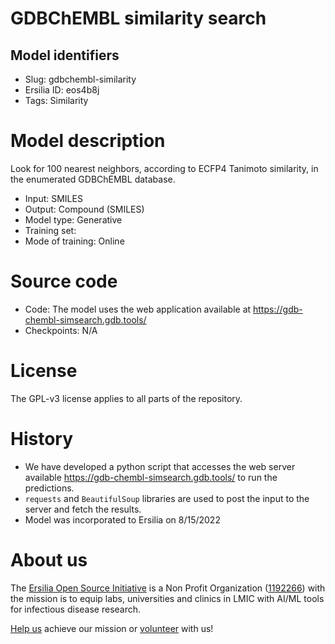 # GDBChEMBL similarity search
## Model identifiers
- Slug: gdbchembl-similarity
- Ersilia ID: eos4b8j
- Tags: Similarity

# Model description
Look for 100 nearest neighbors, according to ECFP4 Tanimoto similarity, in the enumerated GDBChEMBL database.
- Input: SMILES
- Output: Compound (SMILES)
- Model type: Generative
- Training set: 
- Mode of training: Online

# Source code
- Code: The model uses the web application available at https://gdb-chembl-simsearch.gdb.tools/
- Checkpoints: N/A

# License
The GPL-v3 license applies to all parts of the repository.

# History 
- We have developed a python script that accesses the web server available https://gdb-chembl-simsearch.gdb.tools/ to run the predictions.
- `requests` and `BeautifulSoup` libraries are used to post the input to the server and fetch the results. 
- Model was incorporated to Ersilia on 8/15/2022

# About us
The [Ersilia Open Source Initiative](https://ersilia.io) is a Non Profit Organization ([1192266](https://register-of-charities.charitycommission.gov.uk/charity-search/-/charity-details/5170657/full-print)) with the mission is to equip labs, universities and clinics in LMIC with AI/ML tools for infectious disease research.

[Help us](https://www.ersilia.io/donate) achieve our mission or [volunteer](https://www.ersilia.io/volunteer) with us!
